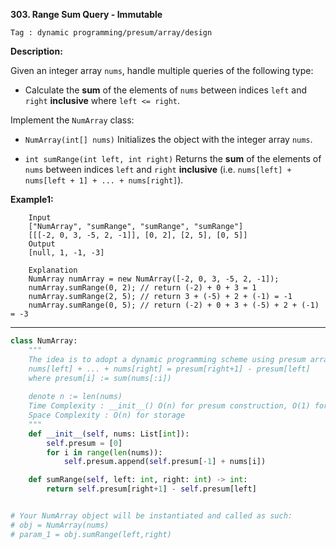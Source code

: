 **303. Range Sum Query - Immutable**

```Tag : dynamic programming/presum/array/design```

**Description:**

Given an integer array ```nums```, handle multiple queries of the following type:

+ Calculate the **sum** of the elements of ```nums``` between indices ```left``` and ```right``` **inclusive** where ```left <= right```.

Implement the ```NumArray``` class:

+ ```NumArray(int[] nums)``` Initializes the object with the integer array ```nums```.

+ ```int sumRange(int left, int right)``` Returns the **sum** of the elements of ```nums``` between indices ```left``` and ```right``` **inclusive** (i.e. ```nums[left] + nums[left + 1] + ... + nums[right]```).

**Example1:**

        Input
        ["NumArray", "sumRange", "sumRange", "sumRange"]
        [[[-2, 0, 3, -5, 2, -1]], [0, 2], [2, 5], [0, 5]]
        Output
        [null, 1, -1, -3]

        Explanation
        NumArray numArray = new NumArray([-2, 0, 3, -5, 2, -1]);
        numArray.sumRange(0, 2); // return (-2) + 0 + 3 = 1
        numArray.sumRange(2, 5); // return 3 + (-5) + 2 + (-1) = -1
        numArray.sumRange(0, 5); // return (-2) + 0 + 3 + (-5) + 2 + (-1) = -3

-----------

```python
class NumArray:
    """
    The idea is to adopt a dynamic programming scheme using presum array
    nums[left] + ... + nums[right] = presum[right+1] - presum[left]
    where presum[i] := sum(nums[:i])
    
    denote n := len(nums)
    Time Complexity : __init__() O(n) for presum construction, O(1) for sumRange()
    Space Complexity : O(n) for storage
    """
    def __init__(self, nums: List[int]):
        self.presum = [0]
        for i in range(len(nums)):
            self.presum.append(self.presum[-1] + nums[i])

    def sumRange(self, left: int, right: int) -> int:
        return self.presum[right+1] - self.presum[left]


# Your NumArray object will be instantiated and called as such:
# obj = NumArray(nums)
# param_1 = obj.sumRange(left,right)
```
